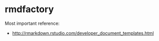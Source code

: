 # rmdfactory

Most important reference:

* http://rmarkdown.rstudio.com/developer_document_templates.html
